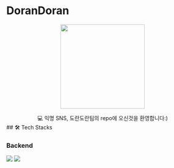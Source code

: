 # DoranDoran

<p align="center">
    <img src="https://github.com/jang-199/DoranDoran/assets/68003036/30aca6d4-ba6d-4aa4-8368-377c3359b258" width="220" height="220">
</p>
<div align="center">
  💻 익명 SNS, 도란도란팀의 repo에 오신것을 환영합니다:) <br>
</div>
## 🛠 Tech Stacks

### Backend
<img src="https://img.shields.io/badge/Spring-#6DB33F?style=flat-square&logo=Spring&logoColor=white"/>
<img src="https://img.shields.io/badge/Spring Boot-#6DB33F?style=flat-square&logo=Spring Boot&logoColor=white"/>
<br/>
